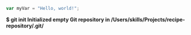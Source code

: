 ``` javascript
var myVar = "Hello, world!";
```
**$ git init
Initialized empty Git repository in /Users/skills/Projects/recipe-repository/.git/**
